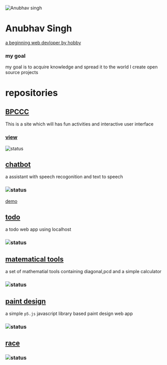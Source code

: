 ![Anubhav singh](https://avatars.githubusercontent.com/u/68738228?s=400&u=fd229e58a7fd6910a4910bad5c0920972eaf2f4d&v=4)
# Anubhav Singh
[a beginning web devloper by hobby](https://github.com/AnubhavSingh0708)
### my goal 
my goal is to acquire knowledge and spread it to the world 
I create open source projects 
# repositories 
## [BPCCC](https://github.com/AnubhavSingh0708/BPCCC)
This is a site which will has fun activities and interactive user interface 
### [view](https://anubhavsingh0708.github.io/BPCCC/)
![status](https://img.shields.io/static/v1?label=status&message=some%20glitches%20should%20be%20fixed&color=ybrightgreen)
## [chatbot](https://github.com/AnubhavSingh0708/Chatbot) 
a assistant with speech recogonition and text to speech
### ![status](https://img.shields.io/static/v1?label=status&message=some%20glitches%20should%20be%20fixed&color=ybrightgreen)
[demo](https://anubhavsingh0708.github.io/Chatbot/)
## [todo](https://github.com/AnubhavSingh0708/todo) 
a todo web app using localhost
### ![status](https://img.shields.io/static/v1?label=status&message=almost%20done&color=ybrightgreen)
## [matematical tools](https://github.com/AnubhavSingh0708/mathematical-tools)
a set of mathematial tools containing diagonal,pcd and a simple calculator
### ![status](https://img.shields.io/static/v1?label=status&message=delopment%20in%20prodress&color=ybrightgreen)
## [paint design](https://github.com/AnubhavSingh0708/paint-design)
a simple `p5.js` javascript library based paint design web app
### ![status](https://img.shields.io/static/v1?label=status&message=some%20glitches%20should%20be%20fixed&color=ybrightgreen) 
## [race](https://github.com/AnubhavSingh0708/race)
### ![status](https://img.shields.io/static/v1?label=status&message=delopment%20in%20prodress&color=ybrightgreen)
